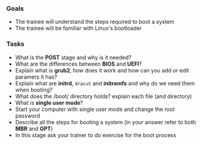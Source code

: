 ### Goals
- The trainee will understand the steps required to boot a system
- The trainee will be familiar with Linux's bootloader

### Tasks
- What is the **POST** stage and why is it needed?
- What are the differences between **BIOS** and **UEFI**?
- Explain what is **grub2**, how does it work and how can you add or edit paramers it has?
- Explain what are **initrd**, `dracut` and **initramfs** and why do we need them when booting?
- What does the /boot/ directory holds? explain each file (and directory)
- What is **single user mode**?
- Start your computer with single user mode and change the root password
- Describe all the steps for booting a system (in your answer refer to both **MBR** and **GPT**)
- In this stage ask your trainer to do exercise for the boot process
